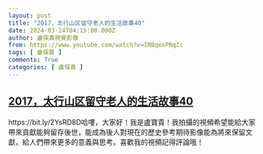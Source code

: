```yaml
---
layout: post
title: "2017，太行山区留守老人的生活故事40"
date: 2024-03-24T04:15:00.000Z
author: 盧保貴視覺影像
from: https://www.youtube.com/watch?v=IRBqexPRqIc
tags: [ 盧保貴 ]
comments: True
categories: [ 盧保貴 ]
---
```

<!--1711253700000-->
[2017，太行山区留守老人的生活故事40](https://www.youtube.com/watch?v=IRBqexPRqIc)
------

<div>
https://bit.ly/2YsRD8D哈嘍，大家好！我是盧寶貴！我拍攝的視頻希望能給大家帶來貢獻能夠留存後世，能成為後人對現在的歷史參考期待影像能為將來保留文獻，給人們帶來更多的意義與思考。喜歡我的視頻記得評論哦！
</div>
